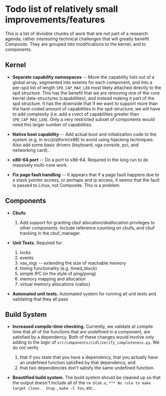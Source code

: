 Todo list of relatively small improvements/features
===================================================

This is a list of divisible chunks of work that are _not_ part of a
research agenda, rather interesting technical challenges that will
greatly benefit _Composite_.  They are grouped into modifications to
the kernel, and to components.

Kernel
------

- **Separate capability namespaces** -- Move the capability lists out
  of a global array, segmented into extents for each component, and
  into a per-spd list of length `SPD_CAP_MAX_LEN` most likely attached
  directly to the spd structure.  This has the benefit that we are
  removing one of the core kernel data-structures (capabilities), and
  instead making it part of the spd structure.  It has the downside
  that if we want to support more than the hard-coded amount of
  capabilities in the spd-structure, we will have to add complexity
  (i.e. add a cvect of capabilities greater than `SPD_CAP_MAX_LEN`).
  Only a very restricted subset of components would need this larger
  number of capabilities.

- **Native boot capability** -- Add actual boot and initialization
  code to the system (e.g. in src/platform/x86) to avoid using
  hijacking techniques.  Also add some basic drivers (keyboard, vga
  console, pci, and networking card).

- **x86-64 port** -- Do a port to x86-64.  Required in the long run to
  do massively multi-core work.

- **Fix page fault handling** -- It appears that if a page fault
  happens due to a stack pointer access, or perhaps and ip access, it
  seems that the fault is passed to Linux, not Composite.  This is a
  problem.

Components
----------

- **Cbufs**: 
  1. Add support for granting cbuf allocation/deallocation privileges
     to other components.  Include reference counting on cbufs, and
     cbuf tracking in the cbuf_manager.  

- **Unit Tests.** Required for:
  1. locks
  2. events
  3. vas_mgr -- extending the size of reachable memory
  4. timing functionality (e.g. timed_block)
  5. simple IPC (in the style of ping/pong)
  6. memory mapping and allocation
  7. virtual memory allocations (valloc)

- **Automated unit tests.** Automated system for running all unit
  tests and validating that they all pass

Build System
------------

- **Increased compile-time checking.** Currently, we validate at
  compile time that all of the functions that are undefined in a
  component, are satisfied by a dependency.  Both of these changes
  would involve only adding to the logic of
  `src/components/cidl/verify_completeness.py`.  We do *not* verify

  1. that if you state that you have a dependency, that you actually have
     an undefined function satisfied by that dependency, and
  2. that two dependencies don't satisfy the same undefined function.

- **Beautified build system.** The build system should be cleaned up
  so that the output doesn't include all of the `rm blah.o`, `*** No
  rule to make target clean.  Stop.`, `make -C foo`, etc...
